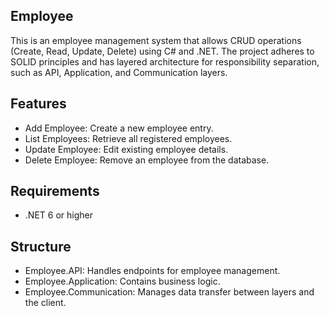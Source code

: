 ## Employee 

This is an employee management system that allows CRUD operations (Create, Read, Update, Delete) using C# and .NET. The project adheres to SOLID principles and has layered architecture for responsibility separation, such as API, Application, and Communication layers.

## Features
- Add Employee: Create a new employee entry.
- List Employees: Retrieve all registered employees.
- Update Employee: Edit existing employee details.
- Delete Employee: Remove an employee from the database.

## Requirements
- .NET 6 or higher

## Structure

- Employee.API: Handles endpoints for employee management.
- Employee.Application: Contains business logic.
- Employee.Communication: Manages data transfer between layers and the client.
